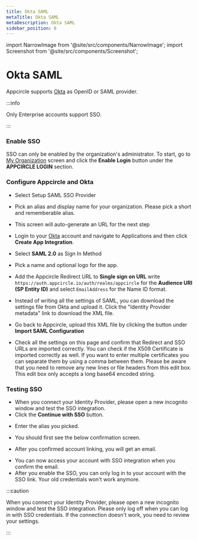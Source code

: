 ```yaml
---
title: Okta SAML
metaTitle: Okta SAML
metaDescription: Okta SAML
sidebar_position: 6
---
```


import NarrowImage from '@site/src/components/NarrowImage';
import Screenshot from '@site/src/components/Screenshot';

# Okta SAML

Appcircle supports [Okta](https://www.okta.com/) as OpenID or SAML provider.

:::info

Only Enterprise accounts support SSO.

:::

### Enable SSO

SSO can only be enabled by the organization's administrator. To start, go to [My Organization](../my-organization.md) screen and click the **Enable Login** button under the **APPCIRCLE LOGIN** section.

<Screenshot url='https://cdn.appcircle.io/docs/assets/enable-sso_v2.png' />

### Configure Appcircle and Okta

- Select Setup SAML SSO Provider

<Screenshot url='https://cdn.appcircle.io/docs/assets/sso-form.png' />

- Pick an alias and display name for your organization. Please pick a short and rememberable alias.

- This screen will auto-generate an URL for the next step

<Screenshot url='https://cdn.appcircle.io/docs/assets/sso-saml1.png' />

- Login to your [Okta](https://www.okta.com/) account and navigate to Applications and then click **Create App Integration**.

<Screenshot url='https://cdn.appcircle.io/docs/assets/oktacreateapp.png' />

- Select **SAML 2.0** as Sign In Method

<Screenshot url='https://cdn.appcircle.io/docs/assets/oktacreatesaml.png' />

- Pick a name and optional logo for the app.

<Screenshot url='https://cdn.appcircle.io/docs/assets/oktasamlsettings1.png' />

- Add the Appcircle Redirect URL to **Single sign on URL** write `https://auth.appcircle.io/auth/realms/appcircle` for the **Audience URI (SP Entity ID)** and select `EmailAddress` for the Name ID format.

<Screenshot url='https://cdn.appcircle.io/docs/assets/oktasamlsettings2.png' />

- Instead of writing all the settings of SAML, you can download the settings file from Okta and upload it. Click the "Identity Provider metadata" link to download the XML file.

<Screenshot url='https://cdn.appcircle.io/docs/assets/oktasamlsettings3.png' />

- Go back to Appcircle, upload this XML file by clicking the button under **Import SAML Configuration**

<Screenshot url='https://cdn.appcircle.io/docs/assets/sso-saml1.png' />

- Check all the settings on this page and confirm that Redirect and SSO URLs are imported correctly. You can check if the X509 Certificate is imported correctly as well. If you want to enter multiple certificates you can separate them by using a comma between them. Please be aware that you need to remove any new lines or file headers from this edit box. This edit box only accepts a long base64 encoded string.

### Testing SSO

- When you connect your Identity Provider, please open a new incognito window and test the SSO integration.
- Click the **Continue with SSO** button.

<Screenshot url='https://cdn.appcircle.io/docs/assets/sso-loginbutton.png' />

- Enter the alias you picked.

<NarrowImage src="https://cdn.appcircle.io/docs/assets/sso-alias.png" />

- You should first see the below confirmation screen.

<Screenshot url='https://cdn.appcircle.io/docs/assets/sso-linkaccount.png' />

- After you confirmed account linking, you will get an email.

<Screenshot url='https://cdn.appcircle.io/docs/assets/sso-confirmlink.png' />

- You can now access your account with SSO integration when you confirm the email.
- After you enable the SSO, you can only log in to your account with the SSO link. Your old credentials won't work anymore.

:::caution

When you connect your Identity Provider, please open a new incognito window and test the SSO integration. Please only log off when you can log in with SSO credentials. If the connection doesn't work, you need to review your settings.

:::
